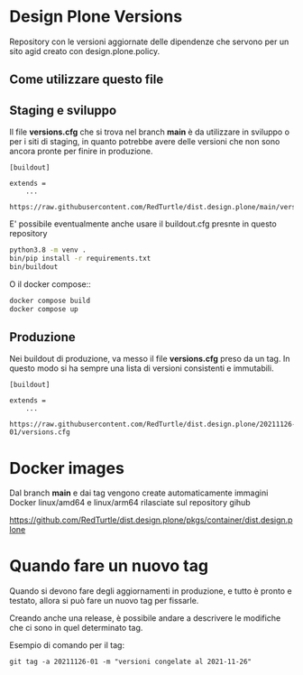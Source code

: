 # Design Plone Versions

Repository con le versioni aggiornate delle dipendenze che servono per un sito agid creato con design.plone.policy.
## Come utilizzare questo file

## Staging e sviluppo

Il file **versions.cfg** che si trova nel branch __main__ è da utilizzare in sviluppo o per i siti di staging, in quanto potrebbe avere delle versioni che non sono ancora pronte per finire in produzione.

```
[buildout]

extends =
    ...
    https://raw.githubusercontent.com/RedTurtle/dist.design.plone/main/versions.cfg
```

E' possibile eventualmente anche usare il buildout.cfg presnte in questo repository

```bash
python3.8 -m venv .
bin/pip install -r requirements.txt
bin/buildout
```

O il docker compose::

```bash
docker compose build
docker compose up
```

## Produzione

Nei buildout di produzione, va messo il file **versions.cfg** preso da un tag.
In questo modo si ha sempre una lista di versioni consistenti e immutabili.


```
[buildout]

extends =
    ...
    https://raw.githubusercontent.com/RedTurtle/dist.design.plone/20211126-01/versions.cfg
```

# Docker images

Dal branch __main__ e dai tag vengono create automaticamente immagini Docker linux/amd64 e linux/arm64 rilasciate sul repository gihub

https://github.com/RedTurtle/dist.design.plone/pkgs/container/dist.design.plone

# Quando fare un nuovo tag

Quando si devono fare degli aggiornamenti in produzione, e tutto è pronto e testato, allora si può fare un nuovo tag per fissarle.

Creando anche una release, è possibile andare a descrivere le modifiche che ci sono in quel determinato tag.

Esempio di comando per il tag:

```shell
git tag -a 20211126-01 -m "versioni congelate al 2021-11-26"
```
